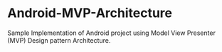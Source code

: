 # Android-MVP-Architecture
Sample Implementation of Android project using Model View Presenter (MVP) Design pattern Architecture.
